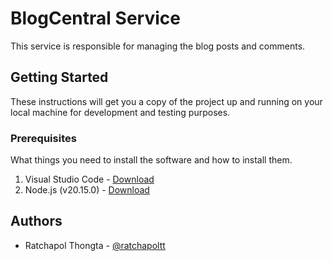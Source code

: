 # BlogCentral Service

This service is responsible for managing the blog posts and comments.

## Getting Started

These instructions will get you a copy of the project up and running on your local machine for development and testing purposes.

### Prerequisites

What things you need to install the software and how to install them.

1. Visual Studio Code - [Download](https://code.visualstudio.com/)
2. Node.js (v20.15.0) - [Download](https://nodejs.org/en/blog/release/v20.15.0)

## Authors

- Ratchapol Thongta - [@ratchapoltt](https://www.github.com/ratchapoltt)
